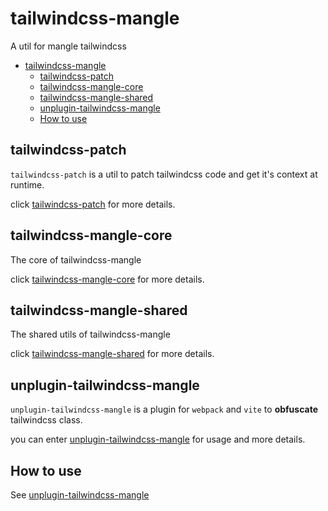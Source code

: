 # tailwindcss-mangle

A util for mangle tailwindcss

- [tailwindcss-mangle](#tailwindcss-mangle)
  - [tailwindcss-patch](#tailwindcss-patch)
  - [tailwindcss-mangle-core](#tailwindcss-mangle-core)
  - [tailwindcss-mangle-shared](#tailwindcss-mangle-shared)
  - [unplugin-tailwindcss-mangle](#unplugin-tailwindcss-mangle)
  - [How to use](#how-to-use)

## tailwindcss-patch

`tailwindcss-patch` is a util to patch tailwindcss code and get it's context at runtime.

click [tailwindcss-patch](./packages/tailwindcss-patch) for more details.

## tailwindcss-mangle-core

The core of tailwindcss-mangle

click [tailwindcss-mangle-core](./packages/core) for more details.

## tailwindcss-mangle-shared

The shared utils of tailwindcss-mangle

click [tailwindcss-mangle-shared](./packages/shared) for more details.

## unplugin-tailwindcss-mangle

`unplugin-tailwindcss-mangle` is a plugin for `webpack` and `vite` to **obfuscate** tailwindcss class.

you can enter [unplugin-tailwindcss-mangle](./packages/unplugin-tailwindcss-mangle) for usage and more details.

## How to use

See [unplugin-tailwindcss-mangle](./packages/unplugin-tailwindcss-mangle)
